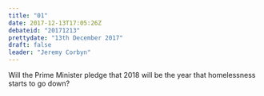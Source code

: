 ```yaml
---
title: "01"
date: 2017-12-13T17:05:26Z
debateid: "20171213"
prettydate: "13th December 2017"
draft: false
leader: "Jeremy Corbyn"
---
```


Will the Prime Minister pledge that 2018 will be the year that homelessness starts to go down?